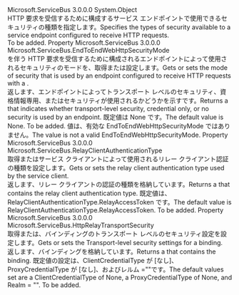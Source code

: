 <Type Name="WebHttpRelaySecurity" FullName="Microsoft.ServiceBus.WebHttpRelaySecurity">
  <TypeSignature Language="C#" Value="public sealed class WebHttpRelaySecurity" />
  <TypeSignature Language="ILAsm" Value=".class public auto ansi sealed beforefieldinit WebHttpRelaySecurity extends System.Object" />
  <TypeSignature Language="DocId" Value="T:Microsoft.ServiceBus.WebHttpRelaySecurity" />
  <TypeSignature Language="VB.NET" Value="Public NotInheritable Class WebHttpRelaySecurity" />
  <TypeSignature Language="F#" Value="type WebHttpRelaySecurity = class" />
  <AssemblyInfo>
    <AssemblyName>Microsoft.ServiceBus</AssemblyName>
    <AssemblyVersion>3.0.0.0</AssemblyVersion>
  </AssemblyInfo>
  <Base>
    <BaseTypeName>System.Object</BaseTypeName>
  </Base>
  <Interfaces />
  <Docs>
    <summary><span data-ttu-id="c7d04-101">HTTP 要求を受信するために構成するサービス エンドポイントで使用できるセキュリティの種類を指定します。</span><span class="sxs-lookup"><span data-stu-id="c7d04-101">Specifies the types of security available to a service endpoint configured to receive HTTP requests.</span></span> </summary>
    <remarks>To be added.</remarks>
  </Docs>
  <Members>
    <Member MemberName="Mode">
      <MemberSignature Language="C#" Value="public Microsoft.ServiceBus.EndToEndWebHttpSecurityMode Mode { get; set; }" />
      <MemberSignature Language="ILAsm" Value=".property instance valuetype Microsoft.ServiceBus.EndToEndWebHttpSecurityMode Mode" />
      <MemberSignature Language="DocId" Value="P:Microsoft.ServiceBus.WebHttpRelaySecurity.Mode" />
      <MemberSignature Language="VB.NET" Value="Public Property Mode As EndToEndWebHttpSecurityMode" />
      <MemberSignature Language="F#" Value="member this.Mode : Microsoft.ServiceBus.EndToEndWebHttpSecurityMode with get, set" Usage="Microsoft.ServiceBus.WebHttpRelaySecurity.Mode" />
      <MemberType>Property</MemberType>
      <AssemblyInfo>
        <AssemblyName>Microsoft.ServiceBus</AssemblyName>
        <AssemblyVersion>3.0.0.0</AssemblyVersion>
      </AssemblyInfo>
      <ReturnValue>
        <ReturnType>Microsoft.ServiceBus.EndToEndWebHttpSecurityMode</ReturnType>
      </ReturnValue>
      <Docs>
        <summary><span data-ttu-id="c7d04-102"><see cref="T:Microsoft.ServiceBus.WebHttpRelayBinding" /> を伴う HTTP 要求を受信するために構成されるエンドポイントによって使用されるセキュリティのモードを、取得または設定します。</span><span class="sxs-lookup"><span data-stu-id="c7d04-102">Gets or sets the mode of security that is used by an endpoint configured to receive HTTP requests with a <see cref="T:Microsoft.ServiceBus.WebHttpRelayBinding" />.</span></span></summary>
        <value><span data-ttu-id="c7d04-103">返します、<see cref="T:Microsoft.ServiceBus.EndToEndWebHttpSecurityMode" />エンドポイントによってトランスポート レベルのセキュリティ、資格情報専用、またはセキュリティが使用されるかどうかを示すです。</span><span class="sxs-lookup"><span data-stu-id="c7d04-103">Returns a <see cref="T:Microsoft.ServiceBus.EndToEndWebHttpSecurityMode" /> that indicates whether transport-level security, credential only, or no security is used by an endpoint.</span></span> <span data-ttu-id="c7d04-104">既定値は None です。</span><span class="sxs-lookup"><span data-stu-id="c7d04-104">The default value is None.</span></span></value>
        <remarks>To be added.</remarks>
        <exception cref="T:System.ArgumentOutOfRangeException"><span data-ttu-id="c7d04-105">値は、有効な EndToEndWebHttpSecurityMode ではありません。</span><span class="sxs-lookup"><span data-stu-id="c7d04-105">The value is not a valid EndToEndWebHttpSecurityMode.</span></span></exception>
      </Docs>
    </Member>
    <Member MemberName="RelayClientAuthenticationType">
      <MemberSignature Language="C#" Value="public Microsoft.ServiceBus.RelayClientAuthenticationType RelayClientAuthenticationType { get; set; }" />
      <MemberSignature Language="ILAsm" Value=".property instance valuetype Microsoft.ServiceBus.RelayClientAuthenticationType RelayClientAuthenticationType" />
      <MemberSignature Language="DocId" Value="P:Microsoft.ServiceBus.WebHttpRelaySecurity.RelayClientAuthenticationType" />
      <MemberSignature Language="VB.NET" Value="Public Property RelayClientAuthenticationType As RelayClientAuthenticationType" />
      <MemberSignature Language="F#" Value="member this.RelayClientAuthenticationType : Microsoft.ServiceBus.RelayClientAuthenticationType with get, set" Usage="Microsoft.ServiceBus.WebHttpRelaySecurity.RelayClientAuthenticationType" />
      <MemberType>Property</MemberType>
      <AssemblyInfo>
        <AssemblyName>Microsoft.ServiceBus</AssemblyName>
        <AssemblyVersion>3.0.0.0</AssemblyVersion>
      </AssemblyInfo>
      <ReturnValue>
        <ReturnType>Microsoft.ServiceBus.RelayClientAuthenticationType</ReturnType>
      </ReturnValue>
      <Docs>
        <summary><span data-ttu-id="c7d04-106">取得またはサービス クライアントによって使用されるリレー クライアント認証の種類を設定します。</span><span class="sxs-lookup"><span data-stu-id="c7d04-106">Gets or sets the relay client authentication type used by the service client.</span></span></summary>
        <value><span data-ttu-id="c7d04-107">返します、<see cref="T:Microsoft.ServiceBus.RelayClientAuthenticationType" />リレー クライアントの認証の種類を格納しています。</span><span class="sxs-lookup"><span data-stu-id="c7d04-107">Returns a <see cref="T:Microsoft.ServiceBus.RelayClientAuthenticationType" /> that contains the relay client authentication type.</span></span> <span data-ttu-id="c7d04-108">既定値は、RelayClientAuthenticationType.RelayAccessToken です。</span><span class="sxs-lookup"><span data-stu-id="c7d04-108">The default value is RelayClientAuthenticationType.RelayAccessToken.</span></span> </value>
        <remarks>To be added.</remarks>
      </Docs>
    </Member>
    <Member MemberName="Transport">
      <MemberSignature Language="C#" Value="public Microsoft.ServiceBus.HttpRelayTransportSecurity Transport { get; }" />
      <MemberSignature Language="ILAsm" Value=".property instance class Microsoft.ServiceBus.HttpRelayTransportSecurity Transport" />
      <MemberSignature Language="DocId" Value="P:Microsoft.ServiceBus.WebHttpRelaySecurity.Transport" />
      <MemberSignature Language="VB.NET" Value="Public ReadOnly Property Transport As HttpRelayTransportSecurity" />
      <MemberSignature Language="F#" Value="member this.Transport : Microsoft.ServiceBus.HttpRelayTransportSecurity" Usage="Microsoft.ServiceBus.WebHttpRelaySecurity.Transport" />
      <MemberType>Property</MemberType>
      <AssemblyInfo>
        <AssemblyName>Microsoft.ServiceBus</AssemblyName>
        <AssemblyVersion>3.0.0.0</AssemblyVersion>
      </AssemblyInfo>
      <ReturnValue>
        <ReturnType>Microsoft.ServiceBus.HttpRelayTransportSecurity</ReturnType>
      </ReturnValue>
      <Docs>
        <summary><span data-ttu-id="c7d04-109">取得または、バインディングのトランスポート レベルのセキュリティ設定を設定します。</span><span class="sxs-lookup"><span data-stu-id="c7d04-109">Gets or sets the Transport-level security settings for a binding.</span></span></summary>
        <value><span data-ttu-id="c7d04-110">返します、<see cref="T:Microsoft.ServiceBus.HttpRelayTransportSecurity" />バインディングを格納しています。</span><span class="sxs-lookup"><span data-stu-id="c7d04-110">Returns a <see cref="T:Microsoft.ServiceBus.HttpRelayTransportSecurity" /> that contains the binding.</span></span> <span data-ttu-id="c7d04-111">既定値の設定は、ClientCredentialType が [なし]、ProxyCredentialType が [なし]、およびレルム =""です。</span><span class="sxs-lookup"><span data-stu-id="c7d04-111">The default values set are a ClientCredentialType of None, a ProxyCredentialType of None, and Realm = "".</span></span></value>
        <remarks>To be added.</remarks>
      </Docs>
    </Member>
  </Members>
</Type>